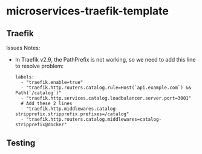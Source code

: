 # microservices-traefik-template


## Traefik

Issues Notes:

- In Traefik v2.9, the PathPrefix is not working, so we need to add this line to resolve problem:

    ```
    labels:
      - "traefik.enable=true"
      - "traefik.http.routers.catalog.rule=Host(`api.example.com`) && Path(`/catalog`)"
      - "traefik.http.services.catalog.loadbalancer.server.port=3001"
      # Add these 2 lines
      - "traefik.http.middlewares.catalog-stripprefix.stripprefix.prefixes=/catalog"
      - "traefik.http.routers.catalog.middlewares=catalog-stripprefix@docker"
    ```
    
 ## Testing

